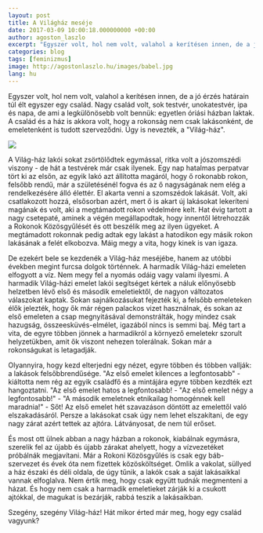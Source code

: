 ```yaml
---
layout: post
title: A Világház meséje
date: 2017-03-09 10:00:18.000000000 +00:00
author: agoston_laszlo
excerpt: "Egyszer volt, hol nem volt, valahol a kerítésen innen, de a jó érzés határain túl élt egyszer egy család. Nagy család volt, sok testvér, unokatestvér, ipa és napa, de ami a legkülönösebb volt bennük: egyetlen óriási házban laktak. A rokonság nem csak lakásonként, de emeletenként is tudott szerveződni. Úgy is nevezték, a Világház"
categories: blog
tags: [feminizmus]
image: http://agostonlaszlo.hu/images/babel.jpg
lang: hu
---
```

Egyszer volt, hol nem volt, valahol a kerítésen innen, de a jó érzés határain túl élt egyszer egy család. Nagy család volt, sok testvér, unokatestvér, ipa és napa, de ami a legkülönösebb volt bennük: egyetlen óriási házban laktak. A család és a ház is akkora volt, hogy a rokonság nem csak lakásonként, de emeletenként is tudott szerveződni. Úgy is nevezték, a "Világ-ház".

![](http://agostonlaszlo.hu/images/babel.jpg)

A Világ-ház lakói sokat zsörtölődtek egymással, ritka volt a jószomszédi viszony - de hát a testvérek már csak ilyenek. Egy nap hatalmas perpatvar tört ki az elsőn, az egyik lakó azt állította magáról, hogy ő rokonabb rokon, felsőbb rendű, már a születésénél fogva és az ő nagyságának nem elég a rendelkezésére álló élettér. El akarta venni a szomszédok lakását. Volt, aki csatlakozott hozzá, elsősorban azért, mert ő is akart új lakásokat lekeríteni magának és volt, aki a megtámadott rokon védelmére kelt. Hat évig tartott a nagy csetepaté, aminek a végén megállapodtak, hogy innentől létrehozzák a Rokonok Közösgyűlését és ott beszélik meg az ilyen ügyeket. A megtámadott rokonnak pedig adtak egy lakást a hatodikon egy másik rokon lakásának a felét elkobozva. Máig megy a vita, hogy kinek is van igaza.

De ezekért bele se kezdenék a Világ-ház meséjébe, hanem az utóbbi években megint furcsa dolgok történnek. A harmadik Világ-házi emeleten elfogyott a víz. Nem megy fel a nyomás odáig vagy valami ilyesmi. A harmadik Világ-házi emelet lakói segítséget kértek a náluk előnyösebb helzetben lévő első és második emeletiektől, de nagyon változatos válaszokat kaptak. Sokan sajnálkozásukat fejezték ki, a felsőbb emeleteken élők jelezték, hogy ők már régen palackos vizet használnak, és sokan az első emeleten a csap megnyitásával demonstrálták, hogy mindez csak hazugság, összeesküvés-elmélet, igazából nincs is semmi baj. Még tart a vita, de egyre többen jönnek a harmadikról a környező emeletekr szorult helyzetükben, amit ők viszont nehezen tolerálnak. Sokan már a rokonságukat is letagadják.

Olyannyira, hogy kezd elterjedni egy nézet, egyre többen és többen vallják: a lakások felsőbbrendűsége. "Az első emelet kilences a legfontosabb" - kiáltotta nem rég az egyik családfő és a mintájára egyre többen kezdték ezt hangoztatni. "Az első emelet hatos a legfontosabb! - "Az első emelet négy a legfontosabb!" - "A második emeletnek etnikailag homogénnek kell maradnia!" - Sőt! Az első emelet hét szavazáson döntött az emelettől való elszakadásáról. Persze a lakásokat csak úgy nem lehet elszakítani, de egy nagy zárat azért tettek az ajtóra. Látványosat, de nem túl erőset.

És most ott ülnek abban a nagy házban a rokonok, kiabálnak egymásra, szerelik fel az újabb és újabb zárakat ahelyett, hogy a vízvezetéket próbálnák megjavítani. Már a Rokoni Közösgyűlés is csak egy báb-szervezet és évek óta nem fizettek közösköltséget. Omlik a vakolat, süllyed a ház északi és déli oldala, de úgy tűnik, a lakók csak a saját lakásaikkal vannak elfoglalva. Nem értik meg, hogy csak együtt tudnák megmenteni a házat. És hogy nem csak a harmadik emeletieket zárják ki a csukott ajtókkal, de magukat is bezárják, rabbá teszik a lakásaikban. 

Szegény, szegény Világ-ház! Hát mikor érted már meg, hogy egy család vagyunk?

